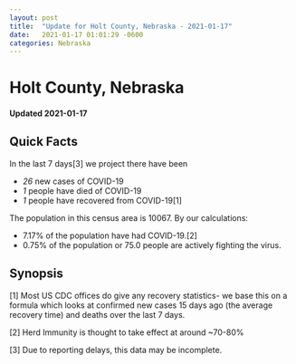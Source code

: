 ```yaml
---
layout: post
title:  "Update for Holt County, Nebraska - 2021-01-17"
date:   2021-01-17 01:01:29 -0600
categories: Nebraska
---
```


# Holt County, Nebraska
#### Updated 2021-01-17

## Quick Facts

In the last 7 days[3] we project there have been
- *26* new cases of COVID-19
- *1* people have died of COVID-19
- *1* people have recovered from COVID-19[1]

The population in this census area is 10067. By our calculations:
- 7.17% of the population have had COVID-19.[2]
- 0.75% of the population or 75.0 people are actively fighting the virus.

## Synopsis




[1] Most US CDC offices do give any recovery statistics- we base this on a formula which looks at confirmed new cases
15 days ago (the average recovery time) and deaths over the last 7 days.

[2] Herd Immunity is thought to take effect at around ~70-80%

[3] Due to reporting delays, this data may be incomplete.
 
    
